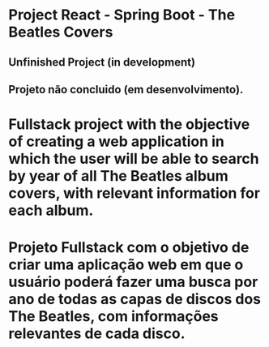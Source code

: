 # Project React - Spring Boot - The Beatles Covers  
## Unfinished Project (in development)  
## Projeto não concluido (em desenvolvimento).
# Fullstack project with the objective of creating a web application in which the user will be able to search by year of all The Beatles album covers, with relevant information for each album.
 
# Projeto Fullstack com o objetivo de criar uma aplicação web em que o usuário poderá fazer uma busca por ano de todas as capas de discos dos The Beatles, com informações relevantes de cada disco.

